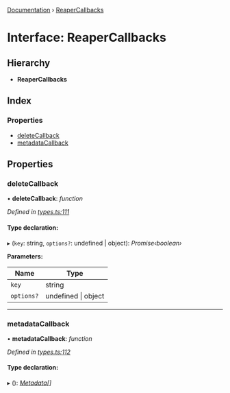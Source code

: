 [Documentation](../README.md) › [ReaperCallbacks](reapercallbacks.md)

# Interface: ReaperCallbacks

## Hierarchy

* **ReaperCallbacks**

## Index

### Properties

* [deleteCallback](reapercallbacks.md#deletecallback)
* [metadataCallback](reapercallbacks.md#metadatacallback)

## Properties

###  deleteCallback

• **deleteCallback**: *function*

*Defined in [types.ts:111](https://github.com/badbatch/cachemap/blob/28dde3d/packages/core/src/types.ts#L111)*

#### Type declaration:

▸ (`key`: string, `options?`: undefined | object): *Promise‹boolean›*

**Parameters:**

Name | Type |
------ | ------ |
`key` | string |
`options?` | undefined &#124; object |

___

###  metadataCallback

• **metadataCallback**: *function*

*Defined in [types.ts:112](https://github.com/badbatch/cachemap/blob/28dde3d/packages/core/src/types.ts#L112)*

#### Type declaration:

▸ (): *[Metadata](metadata.md)[]*
